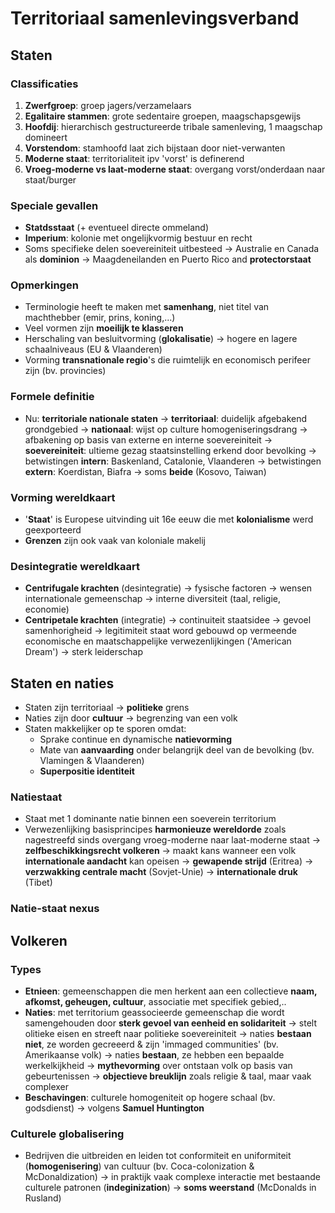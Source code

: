 # Territoriaal samenlevingsverband
## Staten
### Classificaties
1. **Zwerfgroep**: groep jagers/verzamelaars
2. **Egalitaire stammen**: grote sedentaire groepen, maagschapsgewijs
3. **Hoofdij**: hierarchisch gestructureerde tribale samenleving, 1 maagschap domineert
4. **Vorstendom**: stamhoofd laat zich bijstaan door niet-verwanten
5. **Moderne staat**: territorialiteit ipv 'vorst' is definerend
6. **Vroeg-moderne vs laat-moderne staat**: overgang vorst/onderdaan naar staat/burger
### Speciale gevallen
- **Statdsstaat** (+ eventueel directe ommeland)
- **Imperium**: kolonie met ongelijkvormig bestuur en recht
- Soms specifieke delen soevereiniteit uitbesteed
	-> Australie en Canada als **dominion**
	-> Maagdeneilanden en Puerto Rico and **protectorstaat**
### Opmerkingen
- Terminologie heeft te maken met **samenhang**, niet titel van machthebber (emir, prins, koning,...)
- Veel vormen zijn **moeilijk te klasseren**
- Herschaling van besluitvorming (**glokalisatie**) -> hogere en lagere schaalniveaus (EU & Vlaanderen)
- Vorming **transnationale regio**'s die ruimtelijk en economisch perifeer zijn (bv. provincies)
### Formele definitie
- Nu: **territoriale nationale staten**
	-> **territoriaal**: duidelijk afgebakend grondgebied
	-> **nationaal**: wijst op culture homogeniseringsdrang
	-> afbakening op basis van externe en interne soevereiniteit
		-> **soevereiniteit**: ultieme gezag staatsinstelling erkend door bevolking
			-> betwistingen **intern**: Baskenland, Catalonie, Vlaanderen
			-> betwistingen **extern**: Koerdistan, Biafra
			-> soms **beide** (Kosovo, Taiwan)
### Vorming wereldkaart
- '**Staat**' is Europese uitvinding uit 16e eeuw die met **kolonialisme** werd geexporteerd
- **Grenzen** zijn ook vaak van koloniale makelij
### Desintegratie wereldkaart
- **Centrifugale krachten** (desintegratie)
	-> fysische factoren
	-> wensen internationale gemeenschap
	-> interne diversiteit (taal, religie, economie)
- **Centripetale krachten** (integratie)
	-> continuiteit staatsidee
	-> gevoel samenhorigheid
	-> legitimiteit staat word gebouwd op vermeende economische en maatschappelijke verwezenlijkingen ('American Dream')
	-> sterk leiderschap
## Staten en naties
- Staten zijn territoriaal -> **politieke** grens
- Naties zijn door **cultuur** -> begrenzing van een volk
- Staten makkelijker op te sporen omdat:
	- Sprake continue en dynamische **natievorming**
	- Mate van **aanvaarding** onder belangrijk deel van de bevolking (bv. Vlamingen & Vlaanderen)
	- **Superpositie identiteit**

### Natiestaat
- Staat met 1 dominante natie binnen een soeverein territorium
- Verwezenlijking basisprincipes **harmonieuze wereldorde** zoals nagestreefd sinds overgang vroeg-moderne naar laat-moderne staat
	-> **zelfbeschikkingsrecht volkeren**
		-> maakt kans wanneer een volk **internationale aandacht** kan opeisen
			-> **gewapende strijd** (Eritrea)
			-> **verzwakking centrale macht** (Sovjet-Unie)
			-> **internationale druk** (Tibet)
### Natie-staat nexus


## Volkeren
### Types
- **Etnieen**: gemeenschappen die men herkent aan een collectieve **naam, afkomst, geheugen, cultuur**, associatie met specifiek gebied,..
- **Naties**: met territorium geassocieerde gemeenschap die wordt samengehouden door **sterk gevoel van eenheid en solidariteit**
	-> stelt olitieke eisen en streeft naar politieke soevereiniteit
	-> naties **bestaan niet**, ze worden gecreeerd & zijn 'immaged communities' (bv. Amerikaanse volk)
	-> naties **bestaan**, ze hebben een bepaalde werkelkijkheid
		-> **mythevorming** over ontstaan volk op basis van gebeurtenissen
		-> **objectieve breuklijn** zoals religie & taal, maar vaak complexer
- **Beschavingen**: culturele homogeniteit op hogere schaal (bv. godsdienst) -> volgens **Samuel Huntington**
### Culturele globalisering
- Bedrijven die uitbreiden en leiden tot conformiteit en uniformiteit (**homogenisering**) van cultuur (bv. Coca-colonization & McDonaldization)
	-> in praktijk vaak complexe interactie met bestaande culturele patronen (**indeginization**)
	-> **soms weerstand** (McDonalds in Rusland)